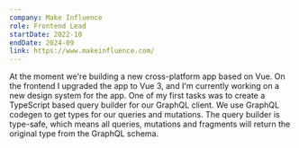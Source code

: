 ```yaml
---
company: Make Influence
role: Frontend Lead
startDate: 2022-10
endDate: 2024-09
link: https://www.makeinfluence.com/
---
```


At the moment we're building a new cross-platform app based on Vue. On the frontend I upgraded the app to Vue 3, and I'm currently working on a new design system for the app. One of my first tasks was to create a TypeScript based query builder for our GraphQL client. We use GraphQL codegen to get types for our queries and mutations. The query builder is type-safe, which means all queries, mutations and fragments will return the original type from the GraphQL schema.
